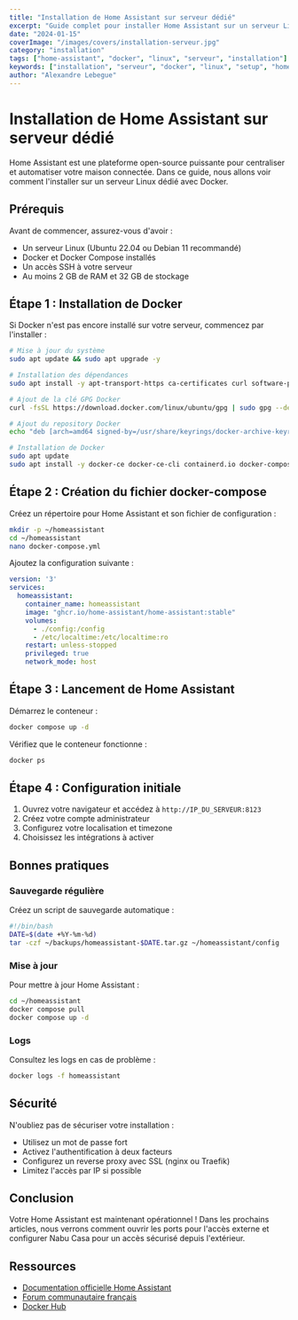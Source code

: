 ```yaml
---
title: "Installation de Home Assistant sur serveur dédié"
excerpt: "Guide complet pour installer Home Assistant sur un serveur Linux avec Docker. Configuration initiale et bonnes pratiques pour démarrer votre aventure domotique."
date: "2024-01-15"
coverImage: "/images/covers/installation-serveur.jpg"
category: "installation"
tags: ["home-assistant", "docker", "linux", "serveur", "installation"]
keywords: ["installation", "serveur", "docker", "linux", "setup", "home assistant"]
author: "Alexandre Lebegue"
---
```


# Installation de Home Assistant sur serveur dédié

Home Assistant est une plateforme open-source puissante pour centraliser et automatiser votre maison connectée. Dans ce guide, nous allons voir comment l'installer sur un serveur Linux dédié avec Docker.

## Prérequis

Avant de commencer, assurez-vous d'avoir :

- Un serveur Linux (Ubuntu 22.04 ou Debian 11 recommandé)
- Docker et Docker Compose installés
- Un accès SSH à votre serveur
- Au moins 2 GB de RAM et 32 GB de stockage

## Étape 1 : Installation de Docker

Si Docker n'est pas encore installé sur votre serveur, commencez par l'installer :

```bash
# Mise à jour du système
sudo apt update && sudo apt upgrade -y

# Installation des dépendances
sudo apt install -y apt-transport-https ca-certificates curl software-properties-common

# Ajout de la clé GPG Docker
curl -fsSL https://download.docker.com/linux/ubuntu/gpg | sudo gpg --dearmor -o /usr/share/keyrings/docker-archive-keyring.gpg

# Ajout du repository Docker
echo "deb [arch=amd64 signed-by=/usr/share/keyrings/docker-archive-keyring.gpg] https://download.docker.com/linux/ubuntu $(lsb_release -cs) stable" | sudo tee /etc/apt/sources.list.d/docker.list > /dev/null

# Installation de Docker
sudo apt update
sudo apt install -y docker-ce docker-ce-cli containerd.io docker-compose-plugin
```

## Étape 2 : Création du fichier docker-compose

Créez un répertoire pour Home Assistant et son fichier de configuration :

```bash
mkdir -p ~/homeassistant
cd ~/homeassistant
nano docker-compose.yml
```

Ajoutez la configuration suivante :

```yaml
version: '3'
services:
  homeassistant:
    container_name: homeassistant
    image: "ghcr.io/home-assistant/home-assistant:stable"
    volumes:
      - ./config:/config
      - /etc/localtime:/etc/localtime:ro
    restart: unless-stopped
    privileged: true
    network_mode: host
```

## Étape 3 : Lancement de Home Assistant

Démarrez le conteneur :

```bash
docker compose up -d
```

Vérifiez que le conteneur fonctionne :

```bash
docker ps
```

## Étape 4 : Configuration initiale

1. Ouvrez votre navigateur et accédez à `http://IP_DU_SERVEUR:8123`
2. Créez votre compte administrateur
3. Configurez votre localisation et timezone
4. Choisissez les intégrations à activer

## Bonnes pratiques

### Sauvegarde régulière

Créez un script de sauvegarde automatique :

```bash
#!/bin/bash
DATE=$(date +%Y-%m-%d)
tar -czf ~/backups/homeassistant-$DATE.tar.gz ~/homeassistant/config
```

### Mise à jour

Pour mettre à jour Home Assistant :

```bash
cd ~/homeassistant
docker compose pull
docker compose up -d
```

### Logs

Consultez les logs en cas de problème :

```bash
docker logs -f homeassistant
```

## Sécurité

N'oubliez pas de sécuriser votre installation :

- Utilisez un mot de passe fort
- Activez l'authentification à deux facteurs
- Configurez un reverse proxy avec SSL (nginx ou Traefik)
- Limitez l'accès par IP si possible

## Conclusion

Votre Home Assistant est maintenant opérationnel ! Dans les prochains articles, nous verrons comment ouvrir les ports pour l'accès externe et configurer Nabu Casa pour un accès sécurisé depuis l'extérieur.

## Ressources

- [Documentation officielle Home Assistant](https://www.home-assistant.io/installation/)
- [Forum communautaire français](https://forum.hacf.fr/)
- [Docker Hub](https://hub.docker.com/r/homeassistant/home-assistant)